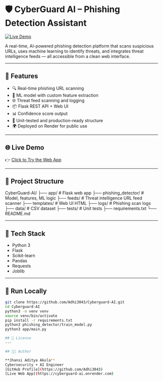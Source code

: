 # 🛡️ CyberGuard AI – Phishing Detection Assistant

[![Live Demo](https://img.shields.io/badge/Live%20Demo-online-green?style=flat-square&logo=render)](https://cyberguard-ai.onrender.com)

A real-time, AI-powered phishing detection platform that scans suspicious URLs, uses machine learning to identify threats, and integrates threat intelligence feeds — all accessible from a clean web interface.

---

## 🚀 Features

- 🔍 Real-time phishing URL scanning
- 🧠 ML model with custom feature extraction
- 🌐 Threat feed scanning and logging
- 📦 Flask REST API + Web UI
- 📊 Confidence score output
- 🧪 Unit-tested and production-ready structure
- 🌍 Deployed on Render for public use

---

## 🌐 Live Demo

👉 [Click to Try the Web App](https://cyberguard-ai.onrender.com)

---

## 📂 Project Structure
CyberGuard-AI/
├── app/ # Flask web app
├── phishing_detector/ # Model, features, ML logic
├── feeds/ # Threat intelligence URL feed scanner
├── templates/ # Web UI HTML
├── logs/ # Phishing scan logs
├── data/ # CSV dataset
├── tests/ # Unit tests
├── requirements.txt
└── README.md


---

## 🧠 Tech Stack

- Python 3
- Flask
- Scikit-learn
- Pandas
- Requests
- Joblib

---

## 🧪 Run Locally

```bash
git clone https://github.com/Adhi3043/Cyberguard-AI.git
cd Cyberguard-AI
python3 -m venv venv
source venv/bin/activate
pip install -r requirements.txt
python3 phishing_detector/train_model.py
python3 app/main.py

## 📄 License
---

## 👨‍💻 Author

**Jhansi Aditya Akula**  
Cybersecurity + AI Engineer  
[GitHub Profile](https://github.com/Adhi3043)  
[Live Web App](https://cyberguard-ai.onrender.com)
